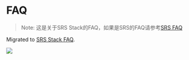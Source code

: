 # FAQ

> Note: 这是关于SRS Stack的FAQ，如果是SRS的FAQ请参考[SRS FAQ](/faq)

Migrated to [SRS Stack FAQ](./faq-srs-stack).

![](https://ossrs.net/gif/v1/sls.gif?site=ossrs.net&path=/lts/pages/faq-srs-stack-zh)
